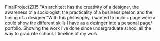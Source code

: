 FinalProject2015
"An architect has the creativity of a designer, the awareness of a sociologist, the practicality of a business person and the timing of a designer."With this philosophy, i wanted to build a page were a could show the different skills I have as a desinger into a personal page/ porfolio. Showing the work i've done since undergraduate school all the way to graduate school. I timeline of my work. 

